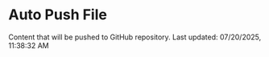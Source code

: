 # Auto Push File

Content that will be pushed to GitHub repository.
Last updated: 07/20/2025, 11:38:32 AM